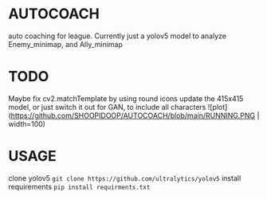 # AUTOCOACH
auto coaching for league. Currently just a yolov5 model to analyze Enemy_minimap, and Ally_minimap

# TODO
Maybe fix cv2.matchTemplate by using round icons
update the 415x415 model, or just switch it out for GAN, to include all characters
![plot](https://github.com/SHOOPIDOOP/AUTOCOACH/blob/main/RUNNING.PNG | width=100)
# USAGE
clone yolov5
```git clone https://github.com/ultralytics/yolov5```
install requirements
```pip install requirments.txt```
